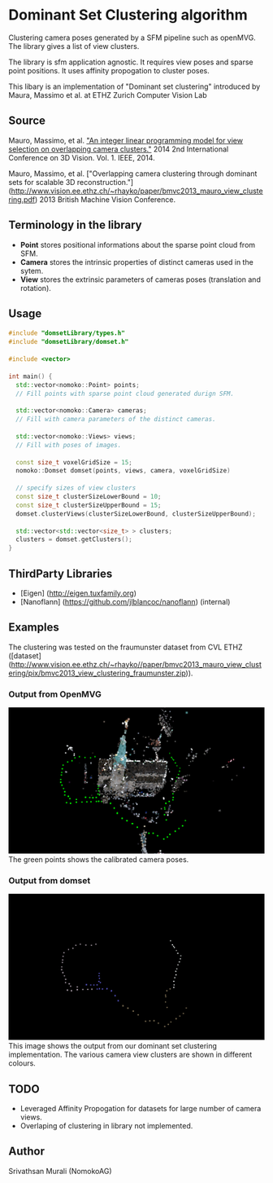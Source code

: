 # Dominant Set Clustering algorithm

Clustering camera poses generated by a SFM pipeline such as openMVG. The library gives a list of view clusters.

The library is sfm application agnostic. It requires view poses and sparse point positions.
It uses affinity propogation to cluster poses.

This libary is an implementation of "Dominant set clustering" introduced by Maura, Massimo et al. at ETHZ Zurich Computer Vision Lab

## Source

Mauro, Massimo, et al. ["An integer linear programming model for view selection on overlapping camera clusters."](http://www.vision.ee.ethz.ch/~rhayko/paper/3dv2014_mauro_joint_selection_clustering.pdf)
2014 2nd International Conference on 3D Vision. Vol. 1. IEEE, 2014.

Mauro, Massimo, et al. ["Overlapping camera clustering through dominant sets for scalable 3D reconstruction."]
(http://www.vision.ee.ethz.ch/~rhayko/paper/bmvc2013_mauro_view_clustering.pdf)
2013 British Machine Vision Conference.

## Terminology in the library
* **Point** stores positional informations about the sparse point cloud from SFM.
* **Camera** stores the intrinsic properties of distinct cameras used in the sytem.
* **View** stores the extrinsic parameters of cameras poses (translation and rotation).

## Usage
```C++
#include "domsetLibrary/types.h"
#include "domsetLibrary/domset.h"

#include <vector>

int main() {
  std::vector<nomoko::Point> points;
  // Fill points with sparse point cloud generated durign SFM.
  
  std::vector<nomoko::Camera> cameras;
  // Fill with camera parameters of the distinct cameras.
  
  std::vector<nomoko::Views> views;
  // Fill with poses of images.

  const size_t voxelGridSize = 15;
  nomoko::Domset domset(points, views, camera, voxelGridSize)

  // specify sizes of view clusters
  const size_t clusterSizeLowerBound = 10;
  const size_t clusterSizeUpperBound = 15;
  domset.clusterViews(clusterSizeLowerBound, clusterSizeUpperBound);

  std::vector<std::vector<size_t> > clusters;
  clusters = domset.getClusters();
}

```

## ThirdParty Libraries
* [Eigen] (http://eigen.tuxfamily.org)
* [Nanoflann] (https://github.com/jlblancoc/nanoflann) (internal)

## Examples
The clustering was tested on the fraumunster dataset from CVL ETHZ ([dataset] (http://www.vision.ee.ethz.ch/~rhayko//paper/bmvc2013_mauro_view_clustering/pix/bmvc2013_view_clustering_fraumunster.zip)).

### Output from OpenMVG
![SFM Output](exampleImages/fraumunster00.png)
The green points shows the calibrated camera poses.

### Output from domset
![Domset Output](exampleImages/fraumunster01.png)
This image shows the output from our dominant set clustering implementation.
The various camera view clusters are shown in different colours.

## TODO
* Leveraged Affinity Propogation for datasets for large number of camera views.
* Overlaping of clustering in library not implemented.

## Author
Srivathsan Murali (NomokoAG)
